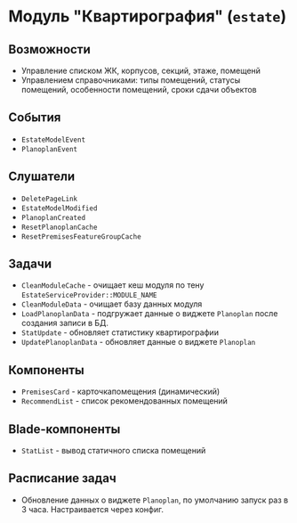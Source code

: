 # Модуль "Квартирография" (`estate`)

## Возможности
* Управление списком ЖК, корпусов, секций, этаже, помещенй
* Управлением справочниками: типы помещений, статусы помещений, особенности помещений, сроки сдачи объектов

## События
* `EstateModelEvent`
* `PlanoplanEvent`

## Слушатели
* `DeletePageLink`
* `EstateModelModified`
* `PlanoplanCreated`
* `ResetPlanoplanCache`
* `ResetPremisesFeatureGroupCache`

## Задачи
* `CleanModuleCache` - очищает кеш модуля по тену `EstateServiceProvider::MODULE_NAME`
* `CleanModuleData` - очищает базу данных модуля
* `LoadPlanoplanData` - подгружает данные о виджете `Planoplan` после создания записи в БД.
* `StatUpdate` - обновляет статистику квартирографии
* `UpdatePlanoplanData` - обновляет данные о виджете `Planoplan`

## Компоненты
* `PremisesCard` - карточкапомещения (динамический)
* `RecommendList` - список рекомендованных помещений

## Blade-компоненты
* `StatList` - вывод статичного списка помещений

## Расписание задач
* Обновление данных о виджете `Planoplan`, по умолчанию запуск раз в 3 часа. Настраивается через конфиг.
